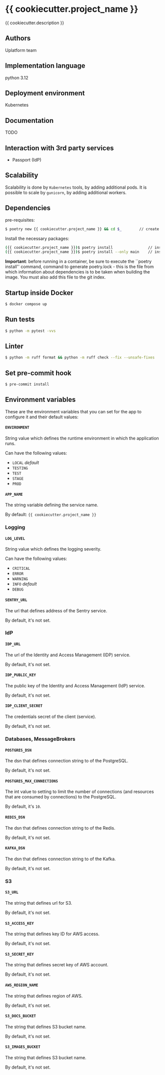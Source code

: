 # {{ cookiecutter.project_name }}

{{ cookiecutter.description }}

## Authors

Uplatform team

## Implementation language

python 3.12

## Deployment environment

Kubernetes

## Documentation

TODO

## Interaction with 3rd party services

* Passport (IdP)

## Scalability

Scalability is done by `Kubernetes` tools, by adding additional pods.
It is possible to scale by `gunicorn`, by adding additional workers.

## Dependencies

pre-requisites:

```bash
$ poetry new {{ cookiecutter.project_name }} && cd $_        // create a project virtual environment
```

Install the necessary packages:

```bash
({{ cookiecutter.project_name }})$ poetry install                // install all project dependencies
({{ cookiecutter.project_name }})$ poetry install --only main    // install only main project dependencies
```

**Important**:
before running in a container, be sure to execute the ``poetry install'' command,
command to generate poetry.lock - this is the file from which information about dependencies is to be taken when
building the image.
You must also add this file to the git index.

## Startup inside Docker

```bash
$ docker compose up
```

## Run tests

```bash
$ python -m pytest -vvs
```

## Linter

```bash
$ python -m ruff format && python -m ruff check --fix --unsafe-fixes
```

## Set pre-commit hook

```bash
$ pre-commit install
```

## Environment variables

These are the environment variables that you can set for the app to configure it and their default values:

#### `ENVIRONMENT`

String value which defines the runtime environment in which the application runs.

Can have the following values:

* `LOCAL`  *default*
* `TESTING`
* `TEST`
* `STAGE`
* `PROD`

#### `APP_NAME`

The string variable defining the service name.

By default: `{{ cookiecutter.project_name }}`

### Logging

#### `LOG_LEVEL`

String value which defines the logging severity.

Can have the following values:

* `CRITICAL`
* `ERROR`
* `WARNING`
* `INFO`  *default*
* `DEBUG`

#### `SENTRY_URL`

The url that defines address of the Sentry service.

By default, it's not set.

### IdP

#### `IDP_URL`

The url of the Identity and Access Management (IDP) service.

By default, it's not set.

#### `IDP_PUBLIC_KEY`

The public key of the Identity and Access Management (IdP) service.

By default, it's not set.

#### `IDP_CLIENT_SECRET`

The credentials secret of the client (service).

By default, it's not set.

### Databases, MessageBrokers

#### `POSTGRES_DSN`

The dsn that defines connection string to of the PostgreSQL.

By default, it's not set.

#### `POSTGRES_MAX_CONNECTIONS`

The int value to setting to limit the number of connections (and resources that are consumed by connections) to the
PostgreSQL.

By default, it's `10`.

#### `REDIS_DSN`

The dsn that defines connection string to of the Redis.

By default, it's not set.

#### `KAFKA_DSN`

The dsn that defines connection string to of the Kafka.

By default, it's not set.

### S3

#### `S3_URL`

The string that defines url for S3.

By default, it's not set.

#### `S3_ACCESS_KEY`

The string that defines key ID for AWS access.

By default, it's not set.

#### `S3_SECRET_KEY`

The string that defines secret key of AWS account.

By default, it's not set.

#### `AWS_REGION_NAME`

The string that defines region of AWS.

By default, it's not set.

#### `S3_DOCS_BUCKET`

The string that defines S3 bucket name.

By default, it's not set.

#### `S3_IMAGES_BUCKET`

The string that defines S3 bucket name.

By default, it's not set.
